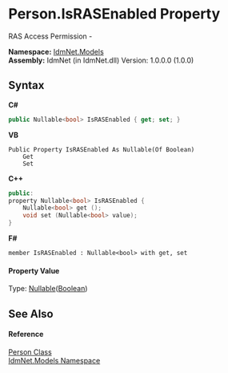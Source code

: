 # Person.IsRASEnabled Property 
 

RAS Access Permission -

**Namespace:**&nbsp;<a href="N_IdmNet_Models">IdmNet.Models</a><br />**Assembly:**&nbsp;IdmNet (in IdmNet.dll) Version: 1.0.0.0 (1.0.0)

## Syntax

**C#**<br />
``` C#
public Nullable<bool> IsRASEnabled { get; set; }
```

**VB**<br />
``` VB
Public Property IsRASEnabled As Nullable(Of Boolean)
	Get
	Set
```

**C++**<br />
``` C++
public:
property Nullable<bool> IsRASEnabled {
	Nullable<bool> get ();
	void set (Nullable<bool> value);
}
```

**F#**<br />
``` F#
member IsRASEnabled : Nullable<bool> with get, set

```


#### Property Value
Type: <a href="http://msdn2.microsoft.com/en-us/library/b3h38hb0" target="_blank">Nullable</a>(<a href="http://msdn2.microsoft.com/en-us/library/a28wyd50" target="_blank">Boolean</a>)

## See Also


#### Reference
<a href="T_IdmNet_Models_Person">Person Class</a><br /><a href="N_IdmNet_Models">IdmNet.Models Namespace</a><br />